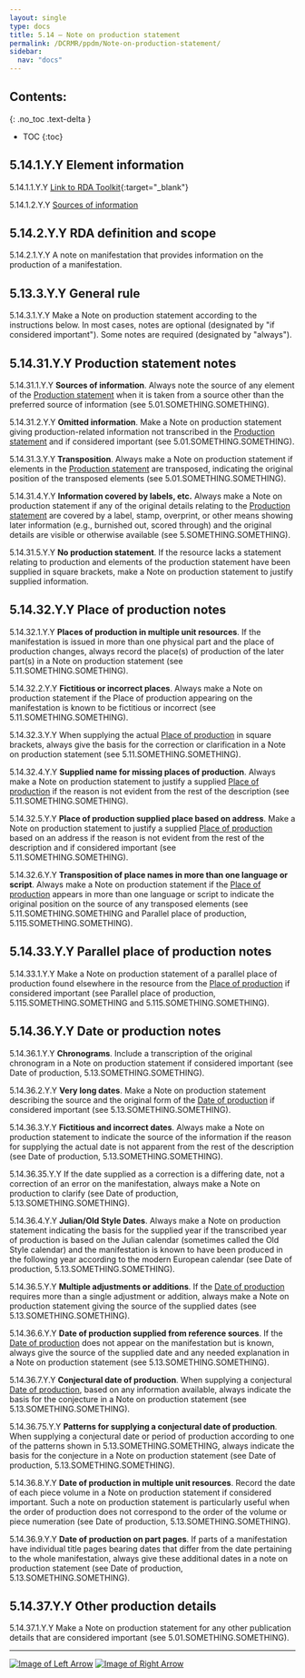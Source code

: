 ```yaml
---
layout: single
type: docs
title: 5.14 — Note on production statement
permalink: /DCRMR/ppdm/Note-on-production-statement/
sidebar:
  nav: "docs"
---
```


## Contents:
{: .no_toc .text-delta }

- TOC
{:toc}

## 5.14.1.Y.Y Element information

<a name="5.14.1.1.Y.Y">5.14.1.1.Y.Y</a> [Link to RDA Toolkit](https://access.rdatoolkit.org/Content/Index?externalId=en-US_ala-b5fc7a72-3a19-3289-a4cc-a7e73c47c270){:target="_blank"}

<a name="5.14.1.2.Y.Y">5.14.1.2.Y.Y</a> [Sources of information](/DCRMR/ppdm/#5011-sources-of-information)

## 5.14.2.Y.Y RDA definition and scope

<a name="5.14.2.1.Y.Y">5.14.2.1.Y.Y</a> A note on manifestation that provides information on the production of a manifestation.

## 5.13.3.Y.Y General rule

<a name="5.14.3.1.Y.Y">5.14.3.1.Y.Y</a> Make a Note on production statement according to the instructions below. In most cases, notes are optional (designated by "if considered important"). Some notes are required (designated by "always").

## 5.14.31.Y.Y Production statement notes

<a name="5.14.31.1.Y.Y">5.14.31.1.Y.Y</a> **Sources of information**. Always note the source of any element of the [Production statement](/DCRMR/ppdm/Production-statement/) when it is taken from a source other than the preferred source of information (see 5.01.SOMETHING.SOMETHING).

<a name="5.14.31.2.Y.Y">5.14.31.2.Y.Y</a> **Omitted information**. Make a Note on production statement giving production-related information not transcribed in the [Production statement](/DCRMR/ppdm/Production-statement/) and if considered important (see 5.01.SOMETHING.SOMETHING).

<a name="5.14.31.3.Y.Y">5.14.31.3.Y.Y</a> **Transposition**. Always make a Note on production statement if elements in the [Production statement](/DCRMR/ppdm/Production-statement/) are transposed, indicating the original position of the transposed elements (see 5.01.SOMETHING.SOMETHING).

<a name="5.14.31.4.Y.Y">5.14.31.4.Y.Y</a> **Information covered by labels, etc.** Always make a Note on production statement if any of the original details relating to the [Production statement](/DCRMR/ppdm/Production-statement/) are covered by a label, stamp, overprint, or other means showing later information (e.g., burnished out, scored through) and the original details are visible or otherwise available (see 5.SOMETHING.SOMETHING).

<a name="5.14.31.5.Y.Y">5.14.31.5.Y.Y</a> **No production statement**. If the resource lacks a statement relating to production and elements of the production statement have been supplied in square brackets, make a Note on production statement to justify supplied information.

## 5.14.32.Y.Y Place of production notes

<a name="5.14.32.1.Y.Y">5.14.32.1.Y.Y</a> **Places of production in multiple unit resources**. If the manifestation is issued in more than one physical part and the place of production changes, always record the place(s) of production of the later part(s) in a Note on production statement (see 5.11.SOMETHING.SOMETHING). 

<a name="5.14.32.2.Y.Y">5.14.32.2.Y.Y</a> **Fictitious or incorrect places**. Always make a Note on production statement if the Place of production appearing on the manifestation is known to be fictitious or incorrect (see 5.11.SOMETHING.SOMETHING). 

<a name="5.14.32.3.Y.Y">5.14.32.3.Y.Y</a> When supplying the actual [Place of production](/DCRMR/ppdm/Place-of-production/) in square brackets, always give the basis for the correction or clarification in a Note on production statement (see 5.11.SOMETHING.SOMETHING).

<a name="5.14.32.4.Y.Y">5.14.32.4.Y.Y</a> **Supplied name for missing places of production**. Always make a Note on production statement to justify a supplied [Place of production](/DCRMR/ppdm/Place-of-production/) if the reason is not evident from the rest of the description (see 5.11.SOMETHING.SOMETHING).

<a name="5.14.32.5.Y.Y">5.14.32.5.Y.Y</a> **Place of production supplied place based on address**. Make a Note on production statement to justify a supplied [Place of production](/DCRMR/ppdm/Place-of-production/) based on an address if the reason is not evident from the rest of the description and if considered important (see 5.11.SOMETHING.SOMETHING).

<a name="5.14.32.6.Y.Y">5.14.32.6.Y.Y</a> **Transposition of place names in more than one language or script**. Always make a Note on production statement if the [Place of production](/DCRMR/ppdm/Place-of-production/) appears in more than one language or script to indicate the original position on the source of any transposed elements (see 5.11.SOMETHING.SOMETHING and Parallel place of production, 5.115.SOMETHING.SOMETHING).

## 5.14.33.Y.Y Parallel place of production notes

<a name="5.14.33.1.Y.Y">5.14.33.1.Y.Y</a> Make a Note on production statement of a parallel place of production found elsewhere in the resource from the [Place of production](/DCRMR/ppdm/Place-of-production/) if considered important (see Parallel place of production, 5.115.SOMETHING.SOMETHING and 5.115.SOMETHING.SOMETHING).

## 5.14.36.Y.Y Date or production notes

<a name="5.14.36.1.Y.Y">5.14.36.1.Y.Y</a> **Chronograms**. Include a transcription of the original chronogram in a Note on production statement if considered important (see Date of production, 5.13.SOMETHING.SOMETHING).

<a name="5.14.36.2.Y.Y">5.14.36.2.Y.Y</a> **Very long dates**. Make a Note on production statement describing the source and the original form of the [Date of production](/DCRMR/ppdm/Date-of-production/) if considered important (see 5.13.SOMETHING.SOMETHING).

<a name="5.14.36.3.Y.Y">5.14.36.3.Y.Y</a> **Fictitious and incorrect dates**. Always make a Note on production statement to indicate the source of the information if the reason for supplying the actual date is not apparent from the rest of the description (see Date of production, 5.13.SOMETHING.SOMETHING).

<a name="5.14.36.35.Y.Y">5.14.36.35.Y.Y</a> If the date supplied as a correction is a differing date, not a correction of an error on the manifestation, always make a Note on production to clarify (see Date of production, 5.13.SOMETHING.SOMETHING).

<a name="5.14.36.4.Y.Y">5.14.36.4.Y.Y</a> **Julian/Old Style Dates**. Always make a Note on production statement indicating the basis for the supplied year if the transcribed year of production is based on the Julian calendar (sometimes called the Old Style calendar) and the manifestation is known to have been produced in the following year according to the modern European calendar (see Date of production, 5.13.SOMETHING.SOMETHING).

<a name="5.14.36.5.Y.Y">5.14.36.5.Y.Y</a> **Multiple adjustments or additions**. If the [Date of production](/DCRMR/ppdm/Date-of-production/) requires more than a single adjustment or addition, always make a Note on production statement giving the source of the supplied dates (see 5.13.SOMETHING.SOMETHING).

<a name="5.14.36.6.Y.Y">5.14.36.6.Y.Y</a> **Date of production supplied from reference sources**. If the [Date of production](/DCRMR/ppdm/Date-of-production/) does not appear on the manifestation but is known, always give the source of the supplied date and any needed explanation in a Note on production statement (see 5.13.SOMETHING.SOMETHING).

<a name="5.14.36.7.Y.Y">5.14.36.7.Y.Y</a> **Conjectural date of production**. When supplying a conjectural [Date of production](/DCRMR/ppdm/Date-of-production/), based on any information available, always indicate the basis for the conjecture in a Note on production statement (see 5.13.SOMETHING.SOMETHING).

<a name="5.14.36.75.Y.Y">5.14.36.75.Y.Y</a> **Patterns for supplying a conjectural date of production**. When supplying a conjectural date or period of production according to one of the patterns shown in 5.13.SOMETHING.SOMETHING, always indicate the basis for the conjecture in a Note on production statement (see Date of production, 5.13.SOMETHING.SOMETHING). 

<a name="5.14.36.8.Y.Y">5.14.36.8.Y.Y</a> **Date of production in multiple unit resources**. Record the date of each piece volume in a Note on production statement if considered important. Such a note on production statement is particularly useful when the order of production does not correspond to the order of the volume or piece numeration (see Date of production, 5.13.SOMETHING.SOMETHING).

<a name="5.14.36.9.Y.Y">5.14.36.9.Y.Y</a> **Date of production on part pages**. If parts of a manifestation have individual title pages bearing dates that differ from the date pertaining to the whole manifestation, always give these additional dates in a note on production statement (see Date of production, 5.13.SOMETHING.SOMETHING). 

## 5.14.37.Y.Y Other production details 

<a name="5.14.37.1.Y.Y">5.14.37.1.Y.Y</a> Make a Note on production statement for any other publication details that are considered important (see 5.01.SOMETHING.SOMETHING).

---

[![Image of Left Arrow](https://rbms-bsc.github.io/DCRMR/assets/pictures/navigation/Arrow_Left.png "5.13 — Date of production")](/DCRMR/ppdm/Date-of-production/) [![Image of Right Arrow](https://rbms-bsc.github.io/DCRMR/assets/pictures/navigation/Arrow_Right.png "5.2 — Publication statement")](/DCRMR/ppdm/Publication-statement/)